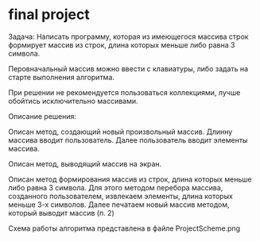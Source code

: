 # final project
Задача: Написать программу, которая из имеющегося массива строк формирует массив из строк, длина которых меньше либо равна 3 символа.

Перовначальный массив можно ввести с клавиатуры, либо задать на старте выполнения алгоритма.

При решении не рекомендуется пользоваться коллекциями, лучше обойтись исключительно массивами.

Описание решения:

Описан метод, создающий новый произвольный массив. Длинну массива вводит пользователь. Далее пользователь вводит элементы массива.

Описан метод, выводящий массив на экран.

Описан метод формирования массив из строк, длина которых меньше либо равна 3 символа. Для этого методом перебора массива, созданного пользователем, извлекаем элементы, длина которых меньше 3-х символов. Далее печатаем новый массив методом, который выводит массив (п. 2)

Схема работы алгоритма представлена в файле ProjectScheme.png
